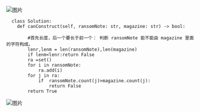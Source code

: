 ![图片](https://user-images.githubusercontent.com/38878365/188045688-affb4dbe-2ee7-40ba-abf6-66c980ccc159.png)
      
      
      class Solution:
        def canConstruct(self, ransomNote: str, magazine: str) -> bool:

            #首先长度，后一个要长于前一个： 判断 ransomNote 能不能由 magazine 里面的字符构成。
            lenr,lenm = len(ransomNote),len(magazine)
            if lenm<lenr:return False
            ra =set()
            for i in ransomNote:
                ra.add(i)
            for j in ra:
                if  ransomNote.count(j)>magazine.count(j):
                    return False
            return True
            
![图片](https://user-images.githubusercontent.com/38878365/188045742-4e781fa1-e74b-4d19-a766-ccf81267b30d.png)
            
